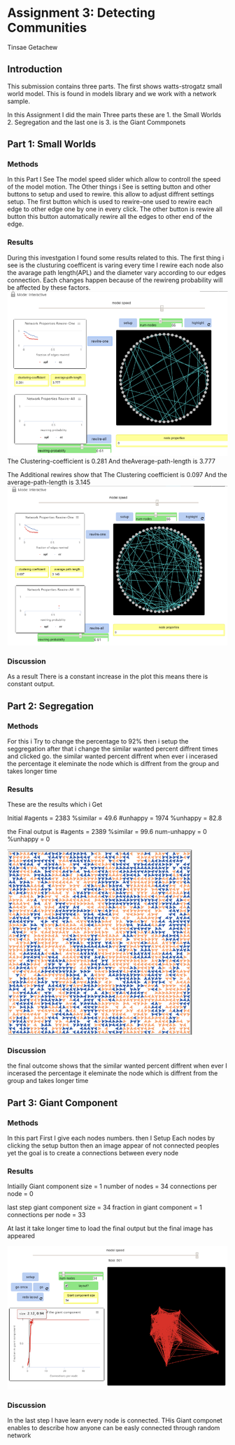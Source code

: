 # Assignment 3: Detecting Communities
Tinsae Getachew

## Introduction
This submission contains three parts. The first shows watts-strogatz small world model. This is found in models library and we work with a network sample.

In this Assignment I did the main Three parts these are 
	1.  the Small Worlds
	2.  Segregation and the last one is 
	3.  is the Giant Commponets

## Part 1: Small Worlds
### Methods
In this Part I See The model speed slider which allow to controll the speed of the model motion. The Other things i See is setting button and other buttons to setup and used to rewire. this allow to adjust diffrent settings setup.
The first button which is used to rewire-one used to rewire each edge to other edge one by one in every click. The other button is rewire all button this button automatically rewire all the edges to other end of the edge.



### Results
During this investgation I found some results related to this. The first thing i see is the clusturing coefficent is varing every time I rewire each node also the avarage path length(APL) and the diameter vary according to our edges connection. Each changes happen because of the rewireng probability will be affected  by these factors.
![first sample Rewire](screenshott1.png)
The Clustering-coefficient is 0.281
And theAverage-path-length is 3.777

The Additional rewires show that
The Clustering coefficient is 0.097
And the average-path-length is 3.145
![last Sample](screenshott.png)

### Discussion
As a result There is a constant increase in the plot this means there is constant output. 

## Part 2: Segregation
 
### Methods

For this i Try to change the percentage to 92% then i setup the seggregation after that i change the similar wanted percent diffrent times and clicked go. the similar wanted percent diffrent when ever i incerased the percentage it eleminate the node which is diffrent from the group and takes longer time

### Results
These are the results which i Get 

Initial
#agents = 2383
%similar = 49.6
#unhappy = 1974
%unhappy = 82.8

the Final output is 
#agents = 2389
%similar = 99.6
num-unhappy = 0
%unhappy = 0


![last Sample](seg.png)

### Discussion
the final outcome shows that the similar wanted percent diffrent when ever I incerased the percentage it eleminate the node which is diffrent from the group and takes longer time

## Part 3: Giant Component
### Methods

In this part First I give each nodes numbers. then I Setup Each nodes by clicking the setup button  then an image appear of not connected peoples yet the goal is to create a connections between every node

### Results
Intiailly
Giant component size = 1
number of nodes = 34
connections per node = 0


last step 
giant component size = 34
fraction in giant component = 1
connections per node = 33


At last it take longer time to load the final output but the final image has appeared

![last Sample](giant.png)
### Discussion
In the last step I have learn every node is connected. THis Giant componet enables to describe how anyone can be easly connected through random network